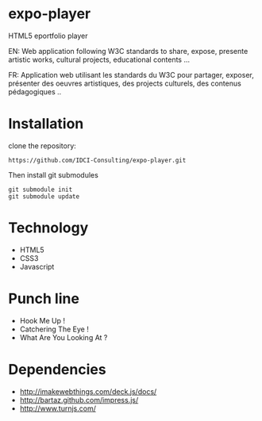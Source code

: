 expo-player
===========

HTML5 eportfolio player

EN:
Web application following W3C standards
to share, expose, presente
artistic works, cultural projects, educational contents ...

FR:
Application web utilisant les standards du W3C
pour partager, exposer, présenter
des oeuvres artistiques, des projects culturels, des contenus pédagogiques ..

Installation
============

clone the repository:

    https://github.com/IDCI-Consulting/expo-player.git

Then install git submodules

    git submodule init
    git submodule update

Technology
==========

 * HTML5
 * CSS3
 * Javascript

Punch line
==========

 * Hook Me Up !
 * Catchering The Eye !
 * What Are You Looking At ?

Dependencies
============

 * http://imakewebthings.com/deck.js/docs/
 * http://bartaz.github.com/impress.js/
 * http://www.turnjs.com/
